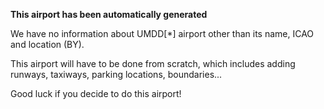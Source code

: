 **This airport has been automatically generated**

We have no information about UMDD[*] airport other than its name, ICAO and location (BY).

This airport will have to be done from scratch, which includes adding runways, taxiways, parking locations, boundaries...

Good luck if you decide to do this airport!